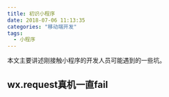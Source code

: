 ```yaml
---
title: 初识小程序
date: 2018-07-06 11:13:35
categories: "移动端开发"
tags:
  - 小程序
---
```


本文主要讲述刚接触小程序的开发人员可能遇到的一些坑。

## wx.request真机一直fail